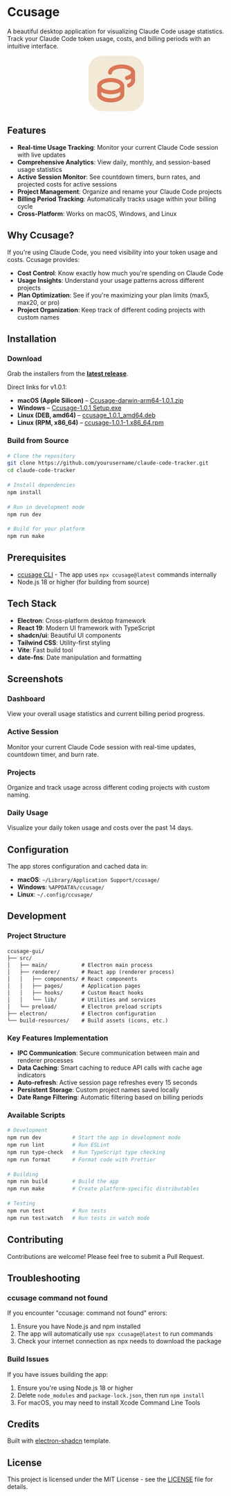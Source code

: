# Ccusage

A beautiful desktop application for visualizing Claude Code usage statistics. Track your Claude Code token usage, costs, and billing periods with an intuitive interface.

<div align="center">
  <img src="build-resources/icon-256.png" alt="Ccusage Icon" width="128" height="128">
</div>

## Features

- **Real-time Usage Tracking**: Monitor your current Claude Code session with live updates
- **Comprehensive Analytics**: View daily, monthly, and session-based usage statistics
- **Active Session Monitor**: See countdown timers, burn rates, and projected costs for active sessions
- **Project Management**: Organize and rename your Claude Code projects
- **Billing Period Tracking**: Automatically tracks usage within your billing cycle
- **Cross-Platform**: Works on macOS, Windows, and Linux

## Why Ccusage?

If you're using Claude Code, you need visibility into your token usage and costs. Ccusage provides:

- **Cost Control**: Know exactly how much you're spending on Claude Code
- **Usage Insights**: Understand your usage patterns across different projects
- **Plan Optimization**: See if you're maximizing your plan limits (max5, max20, or pro)
- **Project Organization**: Keep track of different coding projects with custom names

## Installation

### Download

Grab the installers from the **[latest release](https://github.com/EthanBarlo/ccusage-app/releases/latest)**.

Direct links for v1.0.1:

- **macOS (Apple Silicon)** – [Ccusage-darwin-arm64-1.0.1.zip](https://github.com/EthanBarlo/ccusage-app/releases/download/v1.0.1/Ccusage-darwin-arm64-1.0.1.zip)
- **Windows** – [Ccusage-1.0.1 Setup.exe](https://github.com/EthanBarlo/ccusage-app/releases/download/v1.0.1/Ccusage-1.0.1.Setup.exe)
- **Linux (DEB, amd64)** – [ccusage_1.0.1_amd64.deb](https://github.com/EthanBarlo/ccusage-app/releases/download/v1.0.1/ccusage_1.0.1_amd64.deb)
- **Linux (RPM, x86_64)** – [ccusage-1.0.1-1.x86_64.rpm](https://github.com/EthanBarlo/ccusage-app/releases/download/v1.0.1/ccusage-1.0.1-1.x86_64.rpm)

### Build from Source

```bash
# Clone the repository
git clone https://github.com/yourusername/claude-code-tracker.git
cd claude-code-tracker

# Install dependencies
npm install

# Run in development mode
npm run dev

# Build for your platform
npm run make
```

## Prerequisites

- [ccusage CLI](https://github.com/claudeai/ccusage) - The app uses `npx ccusage@latest` commands internally
- Node.js 18 or higher (for building from source)

## Tech Stack

- **Electron**: Cross-platform desktop framework
- **React 19**: Modern UI framework with TypeScript
- **shadcn/ui**: Beautiful UI components
- **Tailwind CSS**: Utility-first styling
- **Vite**: Fast build tool
- **date-fns**: Date manipulation and formatting

## Screenshots

### Dashboard
View your overall usage statistics and current billing period progress.

### Active Session
Monitor your current Claude Code session with real-time updates, countdown timer, and burn rate.

### Projects
Organize and track usage across different coding projects with custom naming.

### Daily Usage
Visualize your daily token usage and costs over the past 14 days.

## Configuration

The app stores configuration and cached data in:

- **macOS**: `~/Library/Application Support/ccusage/`
- **Windows**: `%APPDATA%/ccusage/`
- **Linux**: `~/.config/ccusage/`

## Development

### Project Structure

```plaintext
ccusage-gui/
├── src/
│   ├── main/           # Electron main process
│   ├── renderer/       # React app (renderer process)
│   │   ├── components/ # React components
│   │   ├── pages/      # Application pages
│   │   ├── hooks/      # Custom React hooks
│   │   └── lib/        # Utilities and services
│   └── preload/        # Electron preload scripts
├── electron/           # Electron configuration
└── build-resources/    # Build assets (icons, etc.)
```

### Key Features Implementation

- **IPC Communication**: Secure communication between main and renderer processes
- **Data Caching**: Smart caching to reduce API calls with cache age indicators
- **Auto-refresh**: Active session page refreshes every 15 seconds
- **Persistent Storage**: Custom project names saved locally
- **Date Range Filtering**: Automatic filtering based on billing periods

### Available Scripts

```bash
# Development
npm run dev          # Start the app in development mode
npm run lint         # Run ESLint
npm run type-check   # Run TypeScript type checking
npm run format       # Format code with Prettier

# Building
npm run build        # Build the app
npm run make         # Create platform-specific distributables

# Testing
npm run test         # Run tests
npm run test:watch   # Run tests in watch mode
```

## Contributing

Contributions are welcome! Please feel free to submit a Pull Request.

## Troubleshooting

### ccusage command not found

If you encounter "ccusage: command not found" errors:

1. Ensure you have Node.js and npm installed
2. The app will automatically use `npx ccusage@latest` to run commands
3. Check your internet connection as npx needs to download the package

### Build Issues

If you have issues building the app:

1. Ensure you're using Node.js 18 or higher
2. Delete `node_modules` and `package-lock.json`, then run `npm install`
3. For macOS, you may need to install Xcode Command Line Tools

## Credits

Built with [electron-shadcn](https://github.com/LuanRoger/electron-shadcn) template.

## License

This project is licensed under the MIT License - see the [LICENSE](LICENSE) file for details.
